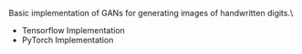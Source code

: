 Basic implementation of GANs for generating images of handwritten digits.\
* Tensorflow Implementation
* PyTorch Implementation

